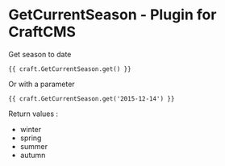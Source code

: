 # GetCurrentSeason - Plugin for CraftCMS

Get season to date

    {{ craft.GetCurrentSeason.get() }}
    
Or with a parameter

    {{ craft.GetCurrentSeason.get('2015-12-14') }}

Return values :
* winter
* spring
* summer
* autumn
